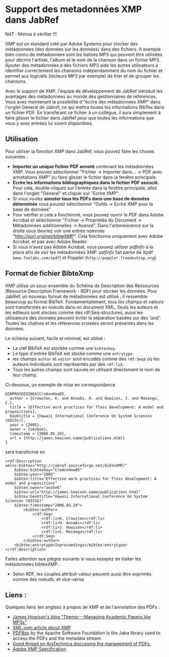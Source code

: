 Support des metadonnées XMP dans JabRef
=======================================

NdT : Menus à vérifier !!!

XMP est un standard créé par Adobe Systems pour stocker des métadonnées (des données sur les données) dans des fichiers. A exemple bien connu de métadonnées sont les balises MP3 qui peuvent être utilisées pour décrire l'artiste, l'album et le nom de la chanson dans un fichier MP3. Ajouter des métadonnées à des fichiers MP3 aide les autres utilisateurs à identifier correctement les chansons indépendamment du nom du fichier et permet aux logiciels (lecteurs MP3 par exemple) de trier et de grouper les chansons.

Avec le support de XMP, l'équipe de développement de JabRef introduit les avantages des métadonnées au monde des gestionnaires de références. Vous avez maintenant la possibilité d'"écrire des métadonnées XMP" dans l'onglet General de Jabref, ce qui mettra toutes les informations BibTex dans un fichier PDF. En transférant ce fichier à un collègue, il aura simplement à faire glisser le fichier dans JabRef pour que toutes les informations que vous y avez entrées lui soient disponibles.

Utilisation
-----------

Pour utiliser la fonction XMP dans JabRef, vous pouvez faire les choses suivantes :

-   **Importer un unique fichier PDF annoté** contenant les métadonnées XMP. Vous pouvez sélectionner "Fichier -&gt; Importer dans... -&gt; PDF avec annotations XMP" ou faire glisser le fichier dans la fenêtre principale.
-   **Ecrire les informations bibliographiques dans le fichier PDF associé.** Pour cela, double-cliquez sur l'entrée dans la fenêtre principale, allez dans l'onglet "General" et cliquer sur "Ecrire XMP".
-   Si vous voulez **annoter tous les PDFs dans une base de données déterminée** vous pouvez sélectionner "Outils -&gt; Ecrire XMP pour la base de données"
-   Pour vérifier si cela a fonctionné, vous pouvez ouvrir le PDF dans Adobe Acrobat et sélectionner "Fichier -&gt; Propriétés du Document -&gt; Métadonnées additionnelles -&gt; Avancé". Dans l'arborescence sur la droite vous devriez voir une entrée nommée "http://purl.org/net/bibteXMP". Cela fonctionne uniquement avec Adobe Acrobat, et pas avec Adobe Reader.
-   Si vous n'avez pas Adobe Acrobat, vous pouvez utiliser *pdfinfo* à la place afin de voir les métadonnées XMP. *pdfinfo* fait partie de Xpdf (`www.foolabs.com/xpdf`) et Poppler (`http://poppler.freedesktop.org`).

Format de fichier BibteXmp
--------------------------

XMP utilise un sous-ensemble du Schéma de Description des Ressources (Resource Description Framework - RDF) pour stocker les données. Pour JabRef, un nouveau format de métadonnées est utilisé ; il ressemble beaucoup au format BibTeX. Fondamentalement, tous les champs et valeurs sont transformés en noeuds dans un document XML. Seuls les auteurs et les éditeurs sont stockés comme des rdf:Seq-structures, aussi les utilisateurs des données peuvent éviter la séparation basées sur des 'and'. Toutes les chaînes et les références croisées seront présentes dans les données.

Le schéma suivant, facile et minimal, est utilisé :

-   La clef BibTeX est stockée comme une `bibtexkey`.
-   Le type d'entrée BibTeX est stocké comme une `entrytype`.
-   les champs `author` et `editor` sont encodés comme des `rdf:Seq`s où les auteurs individuels sont représentés par des `rdf:li`s.
-   Tous les autres champs sont sauvés en utilisant directement le nom de leur champ.

Ci-dessous, un exemple de mise en correspondance

    @INPROCEEDINGS{CroAnnHow05,
      author = {Crowston, K. and Annabi, H. and Howison, J. and Masango, C.},
      title = {Effective work practices for floss development: A model and propositions},
      booktitle = {Hawaii International Conference On System Sciences (HICSS)},
      year = {2005},
      owner = {oezbek},
      timestamp = {2006.05.29},
      url = {http://james.howison.name/publications.html}
    }

sera transformé en

    <rdf:Description xmlns:bibtex="http://jabref.sourceforge.net/bibteXMP/"
        bibtex:bibtexkey="CroAnnHow05"
        bibtex:year="2005"
        bibtex:title="Effective work practices for floss development: A model and propositions"
        bibtex:owner="oezbek"
        bibtex:url="http://james.howison.name/publications.html"
        bibtex:booktitle="Hawaii International Conference On System Sciences (HICSS)"
        bibtex:timestamp="2006.05.29">
            <bibtex:author>
                <rdf:Seq>
                    <rdf:li>K. Crowston</rdf:li>
                    <rdf:li>H. Annabi</rdf:li>
                    <rdf:li>J. Howison</rdf:li>
                    <rdf:li>C. Masango</rdf:li>
                </rdf:Seq>
            </bibtex:author>
        <bibtex:entrytype>Inproceedings</bibtex:entrytype>
    </rdf:Description>

Faites attention aux pièges suivants si vous essayez de traiter les métadonnées bibtexXMP :

-   Selon RDF, les couples attribut-valeur peuvent aussi être exprimés comme des noeuds, et vice-versa.

Liens :
-------

Quelques liens (en anglais) à propos de XMP et de l'annotation des PDFs :

-   [James Howison's blog "Themp---Managing Academic Papers like MP3s"](http://freelancepropaganda.com/themp/)
-   [XML.com article about XMP](http://www.xml.com/pub/a/2004/09/22/xmp.html)
-   [PDFBox](http://pdfbox.apache.org/) by the Apache Software Foundation is the Jaba library used to access the PDFs and the metadata stream.
-   [Good thread on ArsTechnica discussing the management of PDFs.](http://arstechnica.com/civis/viewtopic.php?f=19&t=408429)
-   [Adobe XMP Specification](http://www.adobe.com/content/dam/Adobe/en/devnet/xmp/pdfs/XMPSpecificationPart1.pdf)


